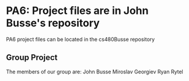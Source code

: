 
# PA6: Project files are in John Busse's repository
PA6 project files can be located in the cs480Busse repository

## Group Project
The members of our group are:
John Busse
Miroslav Georgiev
Ryan Rytel


